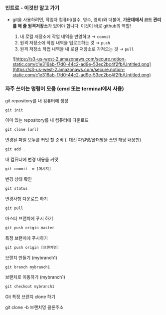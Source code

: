 ### **인트로 - 이것만 알고 가기**

- git을 사용하려면, 작업자 컴퓨터(철수, 영수, 영희)와 더불어, **가운데에서 코드 관리를 해 줄 원격저장소**가 있어야 합니다. 이것이 바로 github의 역할!
    1. 내 로컬 저장소에 작업 내역을 반영하고 → `commit`
    2. 원격 저장소에 작업 내역을 업로드하는 것 → `push`
    3. 원격 저장소 작업 내역을 내 로컬 저장소로 가져오는 것 → `pull`
    
    ![https://s3-us-west-2.amazonaws.com/secure.notion-static.com/c1e316ab-f7d0-44c2-ad9e-53ec2bc4f2fb/Untitled.png](https://s3-us-west-2.amazonaws.com/secure.notion-static.com/c1e316ab-f7d0-44c2-ad9e-53ec2bc4f2fb/Untitled.png) 
     

### **자주 쓰이는 명령어 모음 (cmd 또는 terminal에서 사용)**

git repository를 내 컴퓨터에 생성

```jsx
git init
```

이미 있는 repository를 내 컴퓨터에 다운로드

```jsx
git clone [url]
```

변경된 파일 모두를 커밋 할 준비 (. 대신 파일명/폴더명을 쓰면 해당 내용만)

```jsx
git add .
```

내 컴퓨터에 변경 내용을 커밋

```jsx
git commit -m [메시지]
```

변경 상태 확인

```jsx
git status
```

변경사항 다운로드 하기

```jsx
git pull
```

마스터 브랜치에 푸시 하기

```jsx
git push origin master
```

특정 브랜치에 푸시하기

```jsx
git push origin [브랜치명]
```

브랜치 만들기 (mybranch1)

```jsx
git branch mybranch1
```

브랜치로 이동하기 (mybranch1)

```jsx
git checkout mybranch1
```


Git 특정 브랜치 clone 하기
 
git clone -b 브랜치명 클론주소
